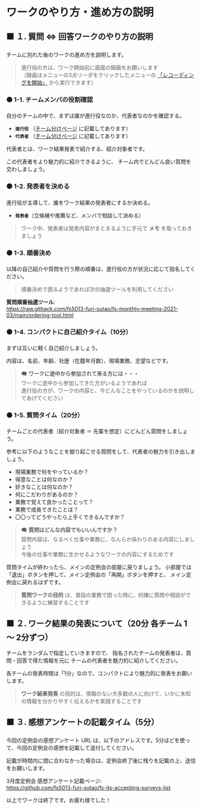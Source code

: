 # ワークのやり方・進め方の説明

## ⬛ １. 質問 ⇔ 回答ワークのやり方の説明

チームに別れた後のワークの進め方を説明します。

> 進行役の方は、ワーク開始前に画面の録画をお願いします  
> （録画はメニューの3点リーダをクリックしたメニューの [「レコーディングを開始」](./start-to-record.png) から実行できます）

### ⚫ 1-1. チームメンバの役割確認

自分のチームの中で、まずは誰が進行役なのか、代表者なのかを確認する。

- **`進行役`** （[チーム分けページ](https://github.com/fs5013-furi-sutao/fs-monthly-meeting-2021-03) に記載してあります）
- **`代表者`** （[チーム分けページ](https://github.com/fs5013-furi-sutao/fs-monthly-meeting-2021-03) に記載してあります）

代表者とは、ワーク結果発表で紹介する、紹介対象者です。

この代表者をより魅力的に紹介できるように、
チーム内でどんどん良い質問を交わしましょう。

### ⚫ 1-2. 発表者を決める

進行役が主導して、誰をワーク結果の発表者にするか決める。

- **`発表者`**（立候補や推薦など、メンバで相談して決める）

> ワーク中、発表者は発表内容がまとまるように手元で **メモ** を取っておきましょう

### ⚫ 1-3. 順番決め
以降の自己紹介や質問を行う際の順番は、進行役の方が状況に応じて指名してください。

> 順番決めで困るようであれば次の抽選ツールを利用してください

**質問順番抽選ツール**:  
https://raw.githack.com/fs5013-furi-sutao/fs-monthly-meeting-2021-03/main/ordering-tool.html

### ⚫ 1-4. コンパクトに自己紹介タイム（10分）
まずは互いに軽く自己紹介しましょう。

内容は、名前、年齢、社歴（在籍年月数）、現場業務、志望などです。

> 🗨️ **ワークに途中から参加されて来る方には・・・**  
> ワークに途中から参加してきた方がいるようであれば    
> 進行役の方が、ワークの内容と、今どんなことをやっているのかを説明してあげてください

### ⚫ 1-5. 質問タイム（20分）

チームごとの代表者（紹介対象者 ＝ 先輩を想定）にどんどん質問をしましょう。

参考に以下のようなことを掘り起こせる質問をして、代表者の魅力を引き出しましょう。
- 現場業務で何をやっているか？
- 得意なことは何なのか？
- 好きなことは何なのか？
- 何にこだわりがあるのか？
- 業務で覚えて良かったことって？
- 業務で成長できたことは？
- 〇〇ってどうやったら上手くできるんですか？

> 🗨️ **質問はどんな内容でもいいんですか？**  
> 質問内容は、なるべく仕事や業務に、なんらか係わりのある内容にしましょう    
> 今後の仕事や業務に生かせるようなワークの内容にするためです

質問タイムが終わったら、メインの定例会の部屋に戻りましょう。
小部屋では「退出」ボタンを押して、メイン定例会の「再開」ボタンを押すと、
メイン定例会に戻れるはずです。

> **質問ワークの目的** は、普段の業務で困った時に、的確に質問や相談ができるように練習することです

## ⬛ ２. ワーク結果の発表について（20分 各チーム 1 ～ 2分ずつ）

チームをランダムで指定していきますので、
指名されたチームの発表者は、質問・回答で得た情報を元に
チームの代表者を魅力的に紹介してください。

各チームの発表時間は「1分」なので、コンパクトにより魅力的に発表をお願いします。

> **ワーク結果発表** の目的は、情報のない大多数の人に向けて、いかに未知の情報を分かりやすく伝えるかを実践することです

## ⬛ ３. 感想アンケートの記載タイム（5分）
今回の定例会の感想アンケート URL は、以下のアドレスです。5分ほどを使って、今回の定例会の感想を記載して送付してください。

記載が時間内に間に合わなかった場合は、定例会終了後に残りを記載の上、送信をお願いします。

3月度定例会 感想アンケート記載ページ:  
https://github.com/fs5013-furi-sutao/fs-its-accepting-surveys-list

以上でワークは終了です。お疲れ様でした！
